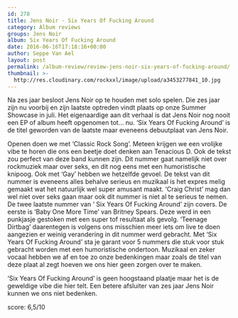 ```yaml
---
id: 278
title: Jens Noir - Six Years Of Fucking Around
category: Album reviews
groups: Jens Noir
album: Six Years Of Fucking Around
date: 2016-06-16T17:18:16+00:00
author: Seppe Van Ael
layout: post
permalink: /album-review/review-jens-noir-six-years-of-fucking-around/
thumbnail: >-
  http://res.cloudinary.com/rockxxl/image/upload/a3453277841_10.jpg
---
```

Na zes jaar besloot Jens Noir op te houden met solo spelen. Die zes jaar zijn nu voorbij en zijn laatste optreden vindt plaats op onze Summer Showcase in juli. Het eigenaardige aan dit verhaal is dat Jens Noir nog nooit een EP of album heeft opgenomen tot… nu. ‘Six Years Of Fucking Around’ is de titel geworden van de laatste maar eveneens debuutplaat van Jens Noir.

Openen doen we met ‘Classic Rock Song’. Meteen krijgen we een vrolijke vibe te horen die ons een beetje doet denken aan Tenacious D. Ook de tekst zou perfect van deze band kunnen zijn. Dit nummer gaat namelijk niet over rockmuziek maar over seks, en dit nog eens met een humoristische knipoog. Ook met ‘Gay’ hebben we hetzelfde gevoel. De tekst van dit nummer is eveneens alles behalve serieus en muzikaal is het expres melig gemaakt wat het natuurlijk wel super amusant maakt. ‘Craig Christ’ mag dan wel niet over seks gaan maar ook dit nummer is niet al te serieus te nemen. De twee laatste nummer van ‘ Six Years Of Fucking Around’ zijn covers. De eerste is ‘Baby One More Time’ van Britney Spears. Deze werd in een punkjasje gestoken met een super tof resultaat als gevolg. ‘Teenage Dirtbag’ daarentegen is volgens ons misschien meer iets om live te doen aangezien er weinig verandering in dit nummer werd gebracht. Met ‘Six Years Of Fucking Around’ sta je garant voor 5 nummers die stuk voor stuk gebracht worden met een humoristische ondertoon. Muzikaal en zeker vocaal hebben we af en toe zo onze bedenkingen maar zoals de titel van deze plaat al zegt hoeven we ons hier geen zorgen over te maken.

‘Six Years Of Fucking Around’ is geen hoogstaand plaatje maar het is de geweldige vibe die hier telt. Een betere afsluiter van zes jaar Jens Noir kunnen we ons niet bedenken.

score: 6,5/10